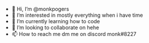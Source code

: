- 👋 Hi, I’m @monkpogers
- 👀 I’m interested in mostly everything when i have time
- 🌱 I’m currently learning how to code 
- 💞️ I’m looking to collaborate on hehe
- 📫 How to reach me dm me on discord monk#8227

<!---
monkpogers/monkpogers is a ✨ special ✨ repository because its `README.md` (this file) appears on your GitHub profile.
You can click the Preview link to take a look at your changes.
--->

